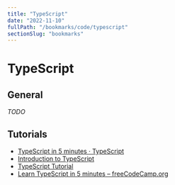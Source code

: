 ```yaml
---
title: "TypeScript"
date: "2022-11-10"
fullPath: "/bookmarks/code/typescript"
sectionSlug: "bookmarks"
---
```


# TypeScript

## General

_TODO_

## Tutorials

- [TypeScript in 5 minutes · TypeScript](https://www.typescriptlang.org/docs/handbook/typescript-in-5-minutes.html)
- [Introduction to TypeScript](https://toddmotto.com/typescript-introduction)
- [TypeScript Tutorial](https://www.tutorialspoint.com/typescript/)
- [Learn TypeScript in 5 minutes – freeCodeCamp.org](https://medium.freecodecamp.org/learn-typescript-in-5-minutes-13eda868daeb)
